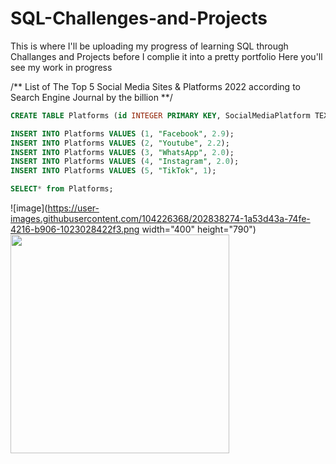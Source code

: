 # SQL-Challenges-and-Projects

This is where I'll be uploading my progress of learning SQL through Challanges and Projects before I complie it into a pretty portfolio
Here you'll see my work in progress



/** List of The Top 5 Social Media Sites & Platforms 2022 according to Search Engine Journal by the billion **/


```sql
CREATE TABLE Platforms (id INTEGER PRIMARY KEY, SocialMediaPlatform TEXT, ActiveUserMAU INTEGER);

INSERT INTO Platforms VALUES (1, "Facebook", 2.9);
INSERT INTO Platforms VALUES (2, "Youtube", 2.2);
INSERT INTO Platforms VALUES (3, "WhatsApp", 2.0);
INSERT INTO Platforms VALUES (4, "Instagram", 2.0);
INSERT INTO Platforms VALUES (5, "TikTok", 1);

SELECT* from Platforms;

```
![image](https://user-images.githubusercontent.com/104226368/202838274-1a53d43a-74fe-4216-b906-1023028422f3.png width="400" height="790")
<img src="https://user-images.githubusercontent.com/104226368/202838274-1a53d43a-74fe-4216-b906-1023028422f3.png" width="350" height="350">
